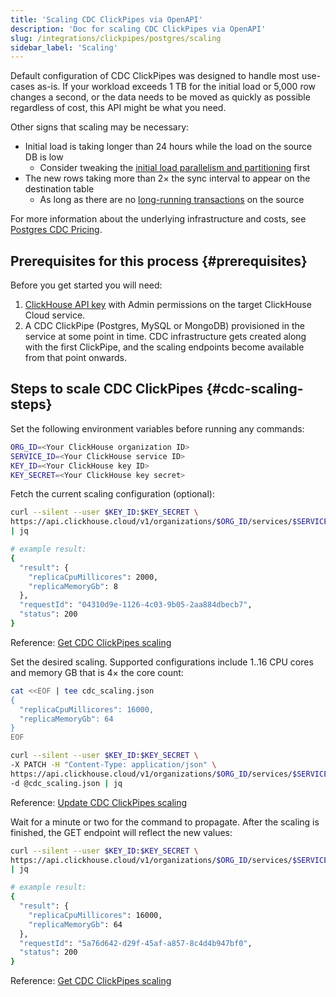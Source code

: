 ```yaml
---
title: 'Scaling CDC ClickPipes via OpenAPI'
description: 'Doc for scaling CDC ClickPipes via OpenAPI'
slug: /integrations/clickpipes/postgres/scaling
sidebar_label: 'Scaling'
---
```


Default configuration of CDC ClickPipes was designed to handle most use-cases as-is. If your workload exceeds 1 TB for the initial load or 5,000 row changes a second, or the data needs to be moved as quickly as possible regardless of cost, this API might be what you need.

Other signs that scaling may be necessary:
- Initial load is taking longer than 24 hours while the load on the source DB is low
  - Consider tweaking the [initial load parallelism and partitioning](/integrations/data-ingestion/clickpipes/postgres/parallel_initial_load) first
- The new rows taking more than 2× the sync interval to appear on the destination table
  - As long as there are no [long-running transactions](/integrations/clickpipes/postgres/sync_control#transactions-pg-sync) on the source

For more information about the underlying infrastructure and costs, see [Postgres CDC Pricing](/cloud/manage/billing/overview#clickpipes-for-postgres-cdc).

## Prerequisites for this process {#prerequisites}

Before you get started you will need:

1. [ClickHouse API key](/cloud/manage/openapi) with Admin permissions on the target ClickHouse Cloud service.
2. A CDC ClickPipe (Postgres, MySQL or MongoDB) provisioned in the service at some point in time. CDC infrastructure gets created along with the first ClickPipe, and the scaling endpoints become available from that point onwards.

## Steps to scale CDC ClickPipes {#cdc-scaling-steps}

Set the following environment variables before running any commands:

```bash
ORG_ID=<Your ClickHouse organization ID>
SERVICE_ID=<Your ClickHouse service ID>
KEY_ID=<Your ClickHouse key ID>
KEY_SECRET=<Your ClickHouse key secret>
```

Fetch the current scaling configuration (optional):

```bash
curl --silent --user $KEY_ID:$KEY_SECRET \
https://api.clickhouse.cloud/v1/organizations/$ORG_ID/services/$SERVICE_ID/clickpipesCdcScaling \
| jq

# example result:
{
  "result": {
    "replicaCpuMillicores": 2000,
    "replicaMemoryGb": 8
  },
  "requestId": "04310d9e-1126-4c03-9b05-2aa884dbecb7",
  "status": 200
}
```
Reference: [Get CDC ClickPipes scaling](/cloud/manage/api/swagger.html#tag/ClickPipes/paths/~1v1~1organizations~1%7BorganizationId%7D~1services~1%7BserviceId%7D~1clickpipesCdcScaling/get)

Set the desired scaling. Supported configurations include 1..16 CPU cores and memory GB that is 4× the core count:

```bash
cat <<EOF | tee cdc_scaling.json
{
  "replicaCpuMillicores": 16000,
  "replicaMemoryGb": 64
}
EOF

curl --silent --user $KEY_ID:$KEY_SECRET \
-X PATCH -H "Content-Type: application/json" \
https://api.clickhouse.cloud/v1/organizations/$ORG_ID/services/$SERVICE_ID/clickpipesCdcScaling \
-d @cdc_scaling.json | jq
```
Reference: [Update CDC ClickPipes scaling](/cloud/manage/api/swagger.html#tag/ClickPipes/paths/~1v1~1organizations~1%7BorganizationId%7D~1services~1%7BserviceId%7D~1clickpipesCdcScaling/patch)

Wait for a minute or two for the command to propagate. After the scaling is finished, the GET endpoint will reflect the new values:

```bash
curl --silent --user $KEY_ID:$KEY_SECRET \
https://api.clickhouse.cloud/v1/organizations/$ORG_ID/services/$SERVICE_ID/clickpipesCdcScaling \
| jq

# example result:
{
  "result": {
    "replicaCpuMillicores": 16000,
    "replicaMemoryGb": 64
  },
  "requestId": "5a76d642-d29f-45af-a857-8c4d4b947bf0",
  "status": 200
}
```
Reference: [Get CDC ClickPipes scaling](/cloud/manage/api/swagger.html#tag/ClickPipes/paths/~1v1~1organizations~1%7BorganizationId%7D~1services~1%7BserviceId%7D~1clickpipesCdcScaling/get)
